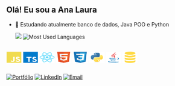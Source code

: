 ## Olá! Eu sou a Ana Laura

- 🌱 Estudando atualmente banco de dados, Java POO e Python


  ![](https://github-readme-streak-stats.herokuapp.com/?user=analaurapereira&theme=react&size=0)
  ![Most Used Languages](https://github-readme-stats.vercel.app/api/top-langs/?username=analaurapereira&layout=compact&theme=react&size=1000)

<div style="display: inline_block"><br>
  <img align="center" alt="Ana-Js" height="30" width="40" src="https://raw.githubusercontent.com/devicons/devicon/master/icons/javascript/javascript-plain.svg">
  <img align="center" alt="Ana-Ts" height="30" width="40" src="https://raw.githubusercontent.com/devicons/devicon/master/icons/typescript/typescript-plain.svg">
  <img align="center" alt="Ana-React" height="30" width="40" src="https://raw.githubusercontent.com/devicons/devicon/master/icons/react/react-original.svg">
  <img align="center" alt="Ana-HTML" height="30" width="40" src="https://raw.githubusercontent.com/devicons/devicon/master/icons/html5/html5-original.svg">
  <img align="center" alt="Ana-CSS" height="30" width="40" src="https://raw.githubusercontent.com/devicons/devicon/master/icons/css3/css3-original.svg">
  <img align="center" alt="Ana-Python" height="30" width="40" src="https://raw.githubusercontent.com/devicons/devicon/master/icons/python/python-original.svg">
  <img align="center" alt="Ana-Java" height="30" width="40" src="https://raw.githubusercontent.com/devicons/devicon/master/icons/java/java-original.svg">
  <img align="center" alt="Ana-SQL" height="30" width="40" src="https://raw.githubusercontent.com/devicons/devicon/master/icons/sql/sql-original.svg">
</div>

##

[![Portfólio](https://img.shields.io/badge/Portf%C3%B3lio-9347FF?style=for-the-badge&logoColor=white)](https://analaurapereira.com/)
[![LinkedIn](https://img.shields.io/badge/linkedin-%230077B5.svg?style=for-the-badge&logo=linkedin&logoColor=white)](https://www.linkedin.com/in/ana-laura-silva-pereira-02b91a199/)
[![Email](https://img.shields.io/badge/-Gmail-%23333?style=for-the-badge&logo=gmail&logoColor=white&color=red)](mailto:alspereira99@gmail.com)
